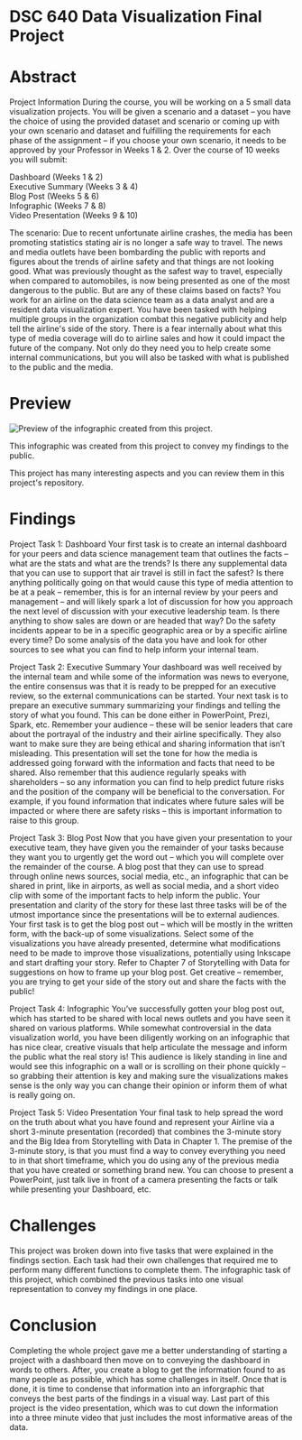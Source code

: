 # DSC 640 Data Visualization Final Project
# Abstract
Project Information  During the course, you will be working on a 5 small data visualization projects. You will be given a scenario and a dataset – you have the choice of using the provided dataset and scenario or coming up with your own scenario and dataset and fulfilling the requirements for each phase of the assignment – if you choose your own scenario, it needs to be approved by your Professor in Weeks 1 &amp; 2. Over the course of 10 weeks you will submit:      

  Dashboard (Weeks 1 &amp; 2)     
  Executive Summary (Weeks 3 &amp; 4)     
  Blog Post (Weeks 5 &amp; 6)     
  Infographic (Weeks 7 &amp; 8)     
  Video Presentation (Weeks 9 &amp; 10) 
  
The scenario:  Due to recent unfortunate airline crashes, the media has been promoting statistics stating air is no longer a safe way to travel. The news and media outlets have been bombarding the public with reports and figures about the trends of airline safety and that things are not looking good. What was previously thought as the safest way to travel, especially when compared to automobiles, is now being presented as one of the most dangerous to the public. But are any of these claims based on facts?  You work for an airline on the data science team as a data analyst and are a resident data visualization expert. You have been tasked with helping multiple groups in the organization combat this negative publicity and help tell the airline's side of the story. There is a fear internally about what this type of media coverage will do to airline sales and how it could impact the future of the company. Not only do they need you to help create some internal communications, but you will also be tasked with what is published to the public and the media.  
  
# Preview

![Preview of the infographic created from this project.](https://github.com/micgonzalez/DSC640-Summer-2020-Course-Project/blob/master/dsc640_infographic.png)

This infographic was created from this project to convey my findings to the public.

This project has many interesting aspects and you can review them in this project's repository.

# Findings
Project Task 1:  Dashboard  Your first task is to create an internal dashboard for your peers and data science management team that outlines the facts – what are the stats and what are the trends? Is there any supplemental data that you can use to support that air travel is still in fact the safest? Is there anything politically going on that would cause this type of media attention to be at a peak – remember, this is for an internal review by your peers and management – and will likely spark a lot of discussion for how you approach the next level of discussion with your executive leadership team. Is there anything to show sales are down or are headed that way? Do the safety incidents appear to be in a specific geographic area or by a specific airline every time? Do some analysis of the data you have and look for other sources to see what you can find to help inform your internal team.  

Project Task 2:  Executive Summary  Your dashboard was well received by the internal team and while some of the information was news to everyone, the entire consensus was that it is ready to be prepped for an executive review, so the external communications can be started. Your next task is to prepare an executive summary summarizing your findings and telling the story of what you found. This can be done either in PowerPoint, Prezi, Spark, etc.  Remember your audience – these will be senior leaders that care about the portrayal of the industry and their airline specifically. They also want to make sure they are being ethical and sharing information that isn’t misleading. This presentation will set the tone for how the media is addressed going forward with the information and facts that need to be shared. Also remember that this audience regularly speaks with shareholders – so any information you can find to help predict future risks and the position of the company will be beneficial to the conversation. For example, if you found information that indicates where future sales will be impacted or where there are safety risks – this is important information to raise to this group.  

Project Task 3:  Blog Post  Now that you have given your presentation to your executive team, they have given you the remainder of your tasks because they want you to urgently get the word out – which you will complete over the remainder of the course. A blog post that they can use to spread through online news sources, social media, etc., an infographic that can be shared in print, like in airports, as well as social media, and a short video clip with some of the important facts to help inform the public.  Your presentation and clarity of the story for these last three tasks will be of the utmost importance since the presentations will be to external audiences.  Your first task is to get the blog post out – which will be mostly in the written form, with the back-up of some visualizations. Select some of the visualizations you have already presented, determine what modifications need to be made to improve those visualizations, potentially using Inkscape and start drafting your story. Refer to Chapter 7 of Storytelling with Data for suggestions on how to frame up your blog post. Get creative – remember, you are trying to get your side of the story out and share the facts with the public!  

Project Task 4:  Infographic  You’ve successfully gotten your blog post out, which has started to be shared with local news outlets and you have seen it shared on various platforms. While somewhat controversial in the data visualization world, you have been diligently working on an infographic that has nice clear, creative visuals that help articulate the message and inform the public what the real story is! This audience is likely standing in line and would see this infographic on a wall or is scrolling on their phone quickly – so grabbing their attention is key and making sure the visualizations makes sense is the only way you can change their opinion or inform them of what is really going on.  

Project Task 5:  Video Presentation  Your final task to help spread the word on the truth about what you have found and represent your Airline via a short 3-minute presentation (recorded) that combines the 3-minute story and the Big Idea from Storytelling with Data in Chapter 1. The premise of the 3-minute story, is that you must find a way to convey everything you need to in that short timeframe, which you do using any of the previous media that you have created or something brand new. You can choose to present a PowerPoint, just talk live in front of a camera presenting the facts or talk while presenting your Dashboard, etc. 

# Challenges
This project was broken down into five tasks that were explained in the findings section. Each task had their own challenges that required me to perform many different functions to complete them. The infographic task of this project, which combined the previous tasks into one visual representation to convey my findings in one place.   

# Conclusion
Completing the whole project gave me a better understanding of starting a project with a dashboard then move on to conveying the dashboard in words to others. After, you create a blog to get the information found to as many people as possible, which has some challenges in itself. Once that is done, it is time to condense that information into an inforgraphic that conveys the best parts of the findings in a visual way. Last part of this project is the video presentation, which was to cut down the information into a three minute video that just includes the most informative areas of the data.
